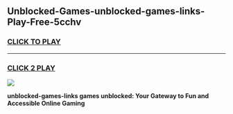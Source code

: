
## Unblocked-Games-unblocked-games-links-Play-Free-5cchv
<h3>
<a href="https://premium76.site?title=unblocked-games-links&ref=15A">CLICK TO PLAY</a></h3>
<hr>

<h3>
<a href="https://premium76.site?title=unblocked-games-links&ref=15A">CLICK 2 PLAY</a>
  
</h3>

<a href="https://premium76.site?title=unblocked-games-links&ref=15A"><img src="https://clearcache.store/games.png"></a>


**unblocked-games-links games unblocked: Your Gateway to Fun and Accessible Online Gaming**
